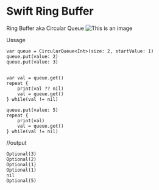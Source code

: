 # Swift Ring Buffer 
Ring Buffer aka Circular Queue
![This is an image](https://media.geeksforgeeks.org/wp-content/uploads/Circular-queue_1.png)

Ussage

```
var queue = CircularQueue<Int>(size: 2, startValue: 1)
queue.put(value: 2)
queue.put(value: 3)


var val = queue.get()
repeat {
    print(val ?? nil)
    val = queue.get()
} while(val != nil)

queue.put(value: 5)
repeat {
    print(val)
    val = queue.get()
} while(val != nil)
```

//output
```
Optional(3)
Optional(2)
Optional(1)
Optional(1)
nil
Optional(5)
```
